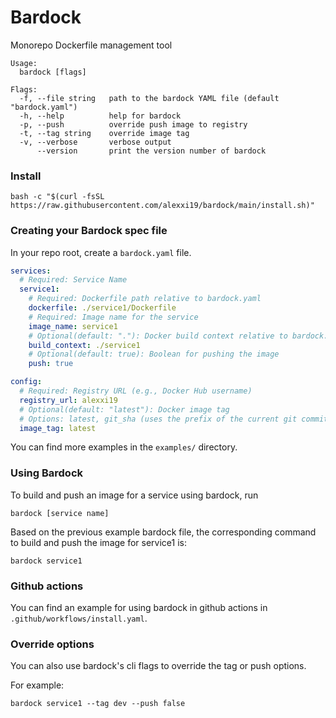 # Bardock
Monorepo Dockerfile management tool

```
Usage:
  bardock [flags]

Flags:
  -f, --file string   path to the bardock YAML file (default "bardock.yaml")
  -h, --help          help for bardock
  -p, --push          override push image to registry
  -t, --tag string    override image tag
  -v, --verbose       verbose output
      --version       print the version number of bardock
```

### Install

```
bash -c "$(curl -fsSL https://raw.githubusercontent.com/alexxi19/bardock/main/install.sh)"
```

### Creating your Bardock spec file   

In your repo root, create a `bardock.yaml` file.


```yaml
services:
  # Required: Service Name
  service1:
    # Required: Dockerfile path relative to bardock.yaml
    dockerfile: ./service1/Dockerfile
    # Required: Image name for the service
    image_name: service1
    # Optional(default: "."): Docker build context relative to bardock.yaml, the docker build command will be run in this directory 
    build_context: ./service1
    # Optional(default: true): Boolean for pushing the image 
    push: true

config:
  # Required: Registry URL (e.g., Docker Hub username)
  registry_url: alexxi19
  # Optional(default: "latest"): Docker image tag
  # Options: latest, git_sha (uses the prefix of the current git commit sha)
  image_tag: latest
```

You can find more examples in the `examples/` directory. 

### Using Bardock 

To build and push an image for a service using bardock, run

```
bardock [service name]
```

Based on the previous example bardock file, the corresponding command to build and push the image for service1 is:

```
bardock service1
```

### Github actions

You can find an example for using bardock in github actions in `.github/workflows/install.yaml`.

### Override options

You can also use bardock's cli flags to override the tag or push options.

For example: 

```
bardock service1 --tag dev --push false
```
